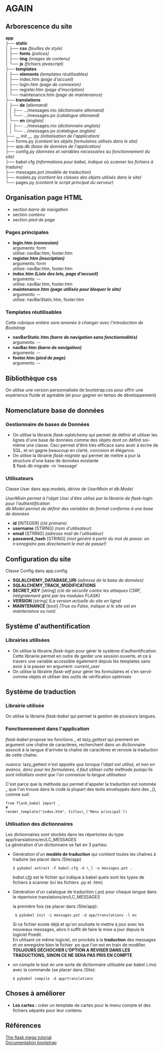 # AGAIN
<!-- Pour visualiser ce fichier joliment sur Atome comme si c'était un pdf, clic droit dessus dans l'arborescence à gauche et choisir "Markdown preview"
Pour pouvoir alléger le code, ajouter le package "custom folds" à Atom.
Il suffira de faire Ctrl+Maj+[ pour cacher une région et Ctrl+Maj+] pour la développer.-->

<!--#region Arborescence -->
## Arborescence du site

**app**  
├── **static**  
│   ├── **css** *(feuilles de style)*  
│   ├── **fonts** *(polices)*  
│   ├── **img** *(images de contenu)*  
│   └── **js** *(fichiers javascript)*  
├── **templates**   
│   ├── **elements** *(templates réutilisables)*  
│   ├── index.htm *(page d'accueil)*  
│   ├── login.htm *(page de connexion)*  
│   ├── register.htm *(page d'inscription)*  
│   └── maintenance.htm *(page de maintenance)*  
├── **translations**   
│   ├── **de** *(allemand)*   
│   │   ├── .../messages.mo *(dictionnaire allemand)*  
│   │   └── .../messages.po *(catalogue allemand)*  
│   └── **en** *(anglais)*   
│   │   ├── .../messages.mo *(dictionnaire anglais)*  
│   │   └── .../messages.po *(catalogue anglais)*  
├── __ init __ .py *(initialisation de l'application)*  
├── forms.py *(contient les objets formulaires utilisés dans le site)*  
├── app.db *(base de données de l'application)*  
├── config.py *(données et variables nécessaires au fonctionnement du site)*  
├── babel.cfg *(informations pour babel, indique où scanner les fichiers à traduire)*  
├── messages.pot *(modèle de traduction)*  
├── models.py *(contient les classes des objets utilisés dans le site)*  
└── pages.py *(contient le script principal du serveur)*
<!--#endregion-->
<!--#region Pages HTML-->

## Organisation page HTML
- section *barre de navigation*
- section *contenu*
- section *pied de page*

### Pages principales
- **login.htm *(connexion)***  
  arguments: form  
  utilise: navBar.htm, footer.htm
- **register.htm *(inscription)***  
  arguments: form  
  utilise: navBar.htm, footer.htm
- **index.htm *(Liste des lots, page d'accueil)***  
  arguments: --  
  utilise: navBar.htm, footer.htm
- **maintenance.htm *(page utilisée pour bloquer le site)***  
  arguments: --  
  utilise:  navBarStatic.htm, footer.htm  

### Templates réutilisables
*Cette rubrique entière sera amenée à changer avec l'introduction de Bootstrap*
- **navBarStatic.htm *(barre de navigation sans fonctionnalités)***  
  arguments: --
- **navBar.htm *(barre de navigation)***   
  arguments: --
- **footer.htm *(pied de page)***  
  arguments: --

<!--#endregion-->
<!--#region CSS-->
## Bibliothèque css
On utilise une version personnalisée de bootstrap.css pour offrir une expérience fluide et agréable (et pour gagner en temps de développement)
<!--#endregion-->
<!--#region BDD-->
## Nomenclature base de données
### Gestionnaire de bases de Données
- On utilise la librairie *flask-sqlalchemy* qui permet de définir et utiliser les lignes d'une base de données comme des objets dont on définit soi-même une classe. Ceci permet d'être très efficace sans avoir à écrire de SQL, et on gagne beaucoup en clarté, concision et élégance.
- On utilise la librairie *flask-migrate* qui permet de mettre a jour la structure d'une base de données existante  
      $ flask db migrate -m 'message'

### Utilisateurs
Classe User dans app.models, *dérive de UserMixin et db.Model*

*UserMixin permet à l'objet User d'être utilisé par la librairie de flask-login pour l'authentification*  
*db.Model permet de définir des variables de format conforme à une base de données*
- **id** [INTEGER] *(clé primaire)*
- **username** [STRING] *(nom d'utilisateur)*
- **email** [STRING] *(adresse mail de l'utilisateur)*
- **password_hash** [STRING] *(mot généré à partir du mot de passe: on n'enregistre pas directement le mot de passe!)*

<!--#endregion-->
<!--#region configuration du site -->
## Configuration du site
Classe Config dans app.config
- **SQLALCHEMY_DATABASE_URI** *(adresse de la base de données)*
- **SQLALCHEMY_TRACK_MODIFICATIONS**
- **SECRET_KEY** [string] *(clé de sécurité contre les attaques CSRF, intégralement géré par les modules FLASK)*
- **VERSION** [string] *(La version actuelle du site en ligne)*
- **MAINTENANCE** [bool] *(True ou False, indique si le site est en maintenance ou non)*

<!--#endregion-->
<!--#region système d'authentification-->
## Système d'authentification

### Librairies utilisées
- On utilise la librairie *flask-login* pour gérer le système d'authentification. Cette librairie permet en outre de garder une session ouverte, et ce à travers une variable accessible également depuis les templates sans avoir à la passer en argument: *current_user*
- On utilise la librairie *flask-wtf* pour gérer les formulaires et s'en servir comme objets et utiliser des outils de vérification optimisés

<!--#endregion-->
<!--#region Babel (traduction)-->
## Système de traduction
### Librairie utilisée
On utilise la librairie *flask-babel* qui permet la gestion de plusieurs langues.
### Fonctionnement dans l'application
*flask-babel* propose les fonctions *_* et *lazy_gettext* qui prennent en argument une chaîne de caractères, recherchent dans un dictionnaire associé à la langue d'arrivée la chaîne de caractères et renvoie la traduction de cette chaîne.  

*nuance:* lazy_gettext *n'est appelée que lorsque l'objet est utilisé, et non en avance, donc pour les formulaires, il faut utiliser cette méthode puisqu'ils sont initialisés avant que l'on connaisse la langue utilisateur*  

C'est parce que la méthode qui permet d'appeler la traduction est nommée _ que l'on trouve dans le code la plupart des texts enveloppés dans des *_()*, comme suit.  

    from flask_babel import _
    #
    render_template("index.htm", title=\_('Menu principal'))

### Utilisation des dictionnaires
Les dictionnaires sont stockés dans les répertoires du type app/translations/en/LC_MESSAGES  
La génération d'un dictionnaire se fait en 3 parties:
- Génération d'un **modèle de traduction** qui contient toutes les chaînes à traduire (se placer dans /Site/app)  

      $ pybabel extract -F babel.cfg -k \_l -o messages.pot .

    *babel.cfg* est le fichier qui indique à babel quels sont les types de fichiers à scanner (ici les fichiers .py et .htm)
- Génération d'un catalogue de traduction (.po) pour chaque langue dans le répertoire translations/en/LC_MESSAGES  

  la première fois (se placer dans /Site/app):

       $ pybabel init -i messages.pot -d app/translations -l en

  Si ce fichier existe déjà et qu'on souhaite le mettre à jour avec les nouveaux messages, alors il suffit de faire la mise a jour depuis le logiciel Poedit.   
  En utilisant ce même logiciel, on procède à la **traduction** des messages et on enregistre bien le fichier .po que l'on est en train de modifier.  
  **TOUJOURS DÉCHOCHER L'OPTION A REVISER DANS LES TRADUCTIONS, SINON CE NE SERA PAS PRIS EN COMPTE**

- on compile le tout en une sorte de dictionnaire utilisable par babel (.mo) avec la commande (se placer dans /Site):

      $ pybabel compile -d app/translations


<!--#endregion-->
<!--#region Choses à améliorer-->
## Choses à améliorer
- **Les cartes :** créer un template de cartes pour le menu compte et des fichiers séparés pour leur contenu

<!--#endregion-->
<!--#region références-->
## Références
[The flask mega tutorial](https://l.messenger.com/l.php?u=https%3A%2F%2Fblog.miguelgrinberg.com%2Fpost%2Fthe-flask-mega-tutorial-part-i-hello-world&h=AT0SJg8btXHBXAVtOC1ykmdBcyK92XKPvsI6ofYi1LFKN7TFkgr9N_FECaThZVsaruGnKIoSFfYjS_4x6_aT_QUEZChbn8R4B2NngwjbHl7TBJ1APa6R0bQreqgGM0dLo7g)  
[Documentation bootstrap](https://bootstrap.build/app)
<!--#endregion-->
